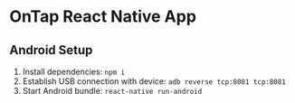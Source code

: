 # OnTap React Native App

## Android Setup
1. Install dependencies: `npm i`
2. Establish USB connection with device: `adb reverse tcp:8081 tcp:8081`
3. Start Android bundle: `react-native run-android`
